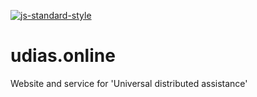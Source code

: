 [![js-standard-style](https://cdn.rawgit.com/feross/standard/master/badge.svg)](https://github.com/feross/standard)

# udias.online

Website and service for 'Universal distributed assistance'

